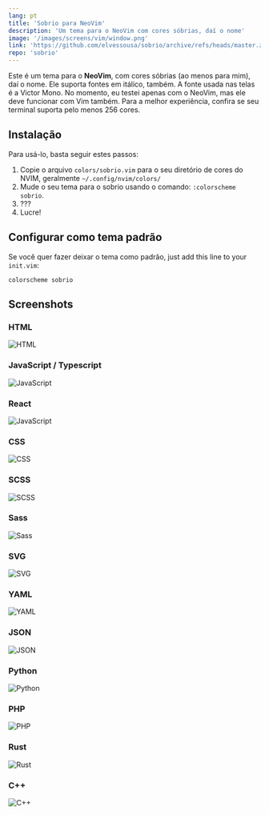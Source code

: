```yaml
---
lang: pt
title: 'Sobrio para NeoVim'
description: 'Um tema para o NeoVim com cores sóbrias, daí o nome'
image: '/images/screens/vim/window.png'
link: 'https://github.com/elvessousa/sobrio/archive/refs/heads/master.zip'
repo: 'sobrio'
---
```


Este é um tema para o **NeoVim**, com cores sóbrias (ao menos para mim), daí o nome. Ele suporta fontes em itálico, também. A fonte usada nas telas é a Victor Mono. No momento, eu testei apenas com o NeoVim, mas ele deve funcionar com Vim também. Para a melhor experiência, confira se seu terminal suporta pelo menos 256 cores.

## Instalação

Para usá-lo, basta seguir estes passos:

1. Copie o arquivo `colors/sobrio.vim` para o seu diretório de cores do NVIM, geralmente `~/.config/nvim/colors/`
2. Mude o seu tema para o sobrio usando o comando: `:colorscheme sobrio`.
3. ???
4. Lucre!

## Configurar como tema padrão

Se você quer fazer deixar o tema como padrão, just add this line to your `init.vim`:

```vim
colorscheme sobrio
```

## Screenshots

### HTML

![HTML](../images/screens/vim/html.png)

### JavaScript / Typescript

![JavaScript](../images/screens/vim/js.png)

### React

![JavaScript](../images/screens/vim/jsx.png)

### CSS

![CSS](../images/screens/vim/css.png)

### SCSS

![SCSS](../images/screens/vim/scss.png)

### Sass

![Sass](../images/screens/vim/sass.png)

### SVG

![SVG](../images/screens/vim/svg.png)

### YAML

![YAML](../images/screens/vim/yaml.png)

### JSON

![JSON](../images/screens/vim/json.png)

### Python

![Python](../images/screens/vim/python.png)

### PHP

![PHP](../images/screens/vim/php.png)

### Rust

![Rust](../images/screens/vim/rust.png)

### C++

![C++](../images/screens/vim/cpp.png)
